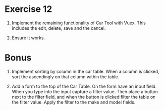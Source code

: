 # Exercise 12

1. Implement the remaining functionality of Car Tool with Vuex. This includes the edit, delete, save and the cancel.

2. Ensure it works.

# Bonus

1. Implement sorting by column in the car table. When a column is clicked, sort the ascendingly on that column within the table.

2. Add a form to the top of the Car Table. On the form have an input field. When you type into the input capture a filter value. Then place a button next to the filter field, and when the button is clicked filter the table on the filter value. Apply the filter to the make and model fields.